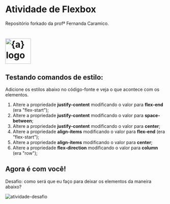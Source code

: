 # Atividade de Flexbox

Repositório forkado da profª Fernanda Caramico. 

<h1>
    <a href="https://github.com/SPTech-Atividades-de-PI/flex-box-atividade-01">
      <img align="center" width="80px" src="https://avatars.githubusercontent.com/u/46379117?v=4" img width="80" alt="{a} logo" class="img-fluid"></a>
</h1>

## Testando comandos de estilo:

Adicione os estilos abaixo no código-fonte e veja o que acontece com os elementos.

1. Altere a propriedade **justify-content** modificando o valor para **flex-end** (era "flex-start");
1. Altere a propriedade **justify-content** modificando o valor para **space-between**;
1. Altere a propriedade **justify-content** modificando o valor para **center**;
1. Altere a propriedade **align-items** modificando o valor para **flex-end** (era "flex-start");
1. Altere a propriedade **align-items** modificando o valor para **center**;
1. Altere a propriedade **flex-direction** modificando o valor para **column** (era "row");

## Agora é com você!

Desafio: como será que eu faço para deixar os elementos da maneira abaixo?

![atividade-desafio](https://github.com/user-attachments/assets/15721745-1954-493b-8b34-894ab6e9764c)
